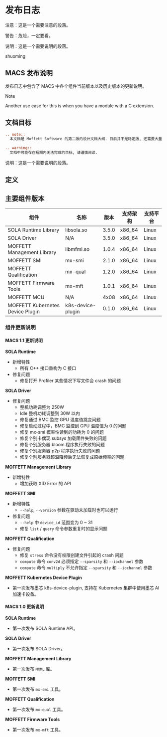 # 发布日志

<p class="attention">注意：这是一个需要注意的段落。</p>

<p class="danger">警告：危险，一定要看。</p>

 <p class="note">说明：这是一个需要说明的段落。</p>

<p class="notes">shuoming</p>


## MACS 发布说明

发布日志中包含了 MACS 中各个组件当前版本以及历史版本的更新说明。

Note

Another use case for this is when you have a module with a C extension.

## 文档目标

```rst
.. note::
  本文档是 Moffett Software 的第二版的设计文档大纲. 目前并不是稳定版, 还需要大量的迭代.

```

```rst
.. warning::
  文档中可能存在短期内无法完成的目标, 请谨慎阅读.

```

 <p class="note">说明：这是一个需要说明的段落。</p>

## 定义

## 主要组件版本

| 组件                             | 名称              | 版本    | 支持架构 | 支持平台 |
| -------------------------------- | ----------------- |-------| -------- | -------- |
| SOLA Runtime Library             | libsola.so        | 3.5.0 | x86_64   | Linux    |
| SOLA Driver                      | N/A               | 3.5.0 | x86_64   | Linux    |
| MOFFETT Management Library       | libmfml.so        | 1.0.4 | x86_64   | Linux    |
| MOFFETT SMI                      | mx-smi            | 2.1.0 | x86_64   | Linux    |
| MOFFETT Qualification            | mx-qual           | 1.2.0 | x86_64   | Linux    |
| MOFFETT Firmware Tools           | mx-mft            | 1.0.1 | x86_64   | Linux    |
| MOFFETT MCU                      | N/A               | 4x08  | x86_64   | Linux    |
| MOFFETT Kubernetes Device Plugin | k8s-device-plugin | 0.1.0 | x86_64   | Linux    |

### 组件更新说明

#### MACS 1.1 更新说明

**SOLA Runtime**

- 新增特性
  - 所有 C++ 接口重构为 C 接口
- 修复问题
  - 修复打开 Profiler 某些情况下写文件会 crash 的问题

**SOLA Driver**

- 修复问题
  - 整机功耗调整为 250W
  - Idle 整机功耗调整到 30W 以内
  - 修复通过 BMC 监控 GPU 温度值跳变问题
  - 修复启动过程中，BMC 监控到 GPU 温度值为 0 的问题
  - 修复 mx-smi 概率性读到的功耗为 0 的问题
  - 修复个别卡偶现 subsys 加载固件失败的问题
  - 修复个别服务器 bloom 程序执行失败的问题
  - 修复个别服务器 p2p 程序执行失败的问题
  - 修复个别服务器超温降频后无法恢复成原始频率的问题

**MOFFETT Management Library**

- 新增特性
  - 增加获取 XID Error 的 API

**MOFFETT SMI**

- 新增特性
  - `--help`, `--version` 参数在驱动未加载时也可以运行
- 修复问题
  - `--help` 中 `device_id` 范围变为 0 ~ 31
  - 修复 `list` / `query` 命令参数重复时的显示问题

**MOFFETT Qualification**

- 修复问题
  - 修复 `stress` 命令没有权限创建文件引起的 crash 问题
  - `compute` 命令 `conv2d` 必须指定 `--sparsity` 和 `--iochannel` 参数
  - `compute` 命令 `multiply` 不允许指定 `--sparsity` 和 `--iochannel` 参数

**MOFFETT Kubernetes Device Plugin**

- 第一次发布墨芯 k8s-device-plugin, 支持在 Kubernetes 集群中使用墨芯 AI 加速卡设备。

#### MACS 1.0 更新说明

**SOLA Runtime**

- 第一次发布 SOLA Runtime API。

**SOLA Driver**

- 第一次发布 SOLA Driver。

**MOFFETT Management Library**

- 第一次发布 `MXML` 库。

**MOFFETT SMI**

- 第一次发布 `mx-smi` 工具。

**MOFFETT Qualification**

- 第一次发布 `mx-qual` 工具。

**MOFFETT Firmware Tools**

- 第一次发布 `mx-mft` 工具。
